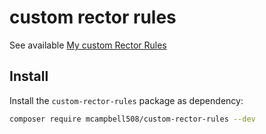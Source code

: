 # custom rector rules

See available [My custom Rector Rules](/docs/rector_rules_overview.md)

## Install

Install the `custom-rector-rules` package as dependency:

```bash
composer require mcampbell508/custom-rector-rules --dev
```